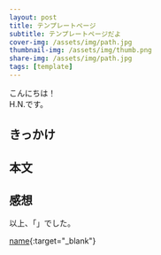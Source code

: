 ```yaml
---
layout: post
title: テンプレートページ
subtitle: テンプレートページだよ
cover-img: /assets/img/path.jpg
thumbnail-img: /assets/img/thumb.png
share-img: /assets/img/path.jpg
tags: [template]
---
```


こんにちは！  
H.N.です。



## きっかけ



## 本文



## 感想


以上、「」でした。

[name](link){:target="_blank"}
